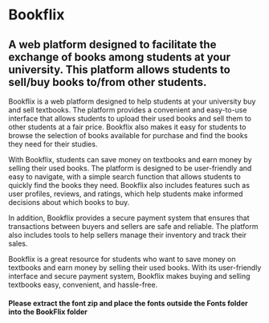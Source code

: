 # Bookflix
## A web platform designed to facilitate the exchange of books among students at your university. This platform allows students to sell/buy books to/from other students.

Bookflix is a web platform designed to help students at your university buy and sell textbooks. The platform provides a convenient and easy-to-use interface that allows students to upload their used books and sell them to other students at a fair price. Bookflix also makes it easy for students to browse the selection of books available for purchase and find the books they need for their studies.

With Bookflix, students can save money on textbooks and earn money by selling their used books. The platform is designed to be user-friendly and easy to navigate, with a simple search function that allows students to quickly find the books they need. Bookflix also includes features such as user profiles, reviews, and ratings, which help students make informed decisions about which books to buy.

In addition, Bookflix provides a secure payment system that ensures that transactions between buyers and sellers are safe and reliable. The platform also includes tools to help sellers manage their inventory and track their sales.

Bookflix is a great resource for students who want to save money on textbooks and earn money by selling their used books. With its user-friendly interface and secure payment system, Bookflix makes buying and selling textbooks easy, convenient, and hassle-free.


#### Please extract the font zip and place the fonts outside the Fonts folder into the BookFlix folder
